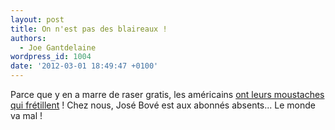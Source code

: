 ```yaml
---
layout: post
title: On n'est pas des blaireaux !
authors:
  - Joe Gantdelaine
wordpress_id: 1004
date: '2012-03-01 18:49:47 +0100'
---
```

Parce que y en a marre de raser gratis, les américains [ont leurs moustaches qui frétillent](http://bigbrowser.blog.lemonde.fr/2012/03/01/rases-de-frais-les-moustachus-americains-exigent-des-reductions-dimpot/#xtor=RSS-32280322) ! Chez nous, José Bové est aux abonnés absents... Le monde va mal !
